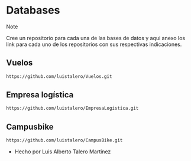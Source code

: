 # Databases 

>[!NOTE]
> Cree un repositorio para cada una de las bases de datos y aqui anexo los link para cada uno de los repositorios
> con sus respectivas indicaciones.

## Vuelos
```email
https://github.com/luistalero/Vuelos.git
```
## Empresa logística
```email
https://github.com/luistalero/EmpresaLogistica.git
```
## Campusbike
```email
https://github.com/luistalero/CampusBike.git
```

- Hecho por Luis Alberto Talero Martinez
